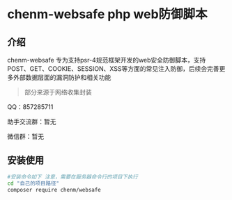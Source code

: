 # chenm-websafe php web防御脚本

## 介绍

chenm-websafe 专为支持psr-4规范框架开发的web安全防御脚本，支持POST、GET、COOKIE、SESSION、XSS等方面的常见注入防御，后续会完善更多外部数据层面的漏洞防护和相关功能

> 部分来源于网络收集封装

QQ：857285711

助手交流群：暂无

微信群：暂无


## 安装使用

```bash
#安装命令如下 注意，需要在服务器命令行的项目下执行
cd "自己的项目路径"
composer require chenm/websafe
```